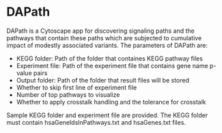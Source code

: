 # DAPath
DAPath is a Cytoscape app for discovering signaling paths and the pathways that contain these paths which are subjected to cumulative impact of modestly associated variants. The parameters of DAPath are:
- KEGG folder: Path of the folder that containes KEGG pathway files
- Experiment file: Path of the experiment file that contains gene name p-value pairs
- Output folder: Path of the folder that result files will be stored
- Whether to skip first line of experiment file
- Number of top pathways to visualize
- Whether to apply crosstalk handling and the tolerance for crosstalk

Sample KEGG folder and experiment file are provided. 
The KEGG folder must contain hsaGeneIdsInPathways.txt and hsaGenes.txt files.
